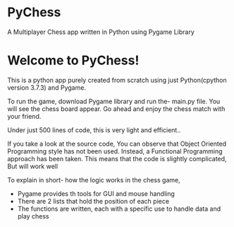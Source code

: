 # PyChess
A Multiplayer Chess app written in Python using Pygame Library

# Welcome to PyChess!

This is a python app purely created from scratch using just Python(cpython version 3.7.3) and Pygame.

To run the game, download Pygame library and run the- main.py file.
You will see the chess board appear. Go ahead and enjoy the chess match with your friend.

Under just 500 lines of code, this is very light and efficient..

If you take a look at the source code, You can observe that Object Oriented Programming style has not been used. Instead, a Functional Programming approach has been taken. This means that the code is slightly complicated, But will work well

To explain in short- how the logic works in the chess game,
- Pygame provides th tools for GUI and mouse handling
- There are 2 lists that hold the position of each piece
- The functions are written, each with a specific use to handle data and play chess
